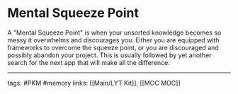 # Mental Squeeze Point

A "Mental Squeeze Point" is when your unsorted knowledge becomes so messy it overwhelms and discourages you. Either you are equipped with frameworks to overcome the squeeze point, or you are discouraged and possibly abandon your project. This is usually followed by yet another search for the next app that will make all the difference.

---
tags: #PKM #memory
links: [[Main/LYT Kit]], [[MOC MOC]]